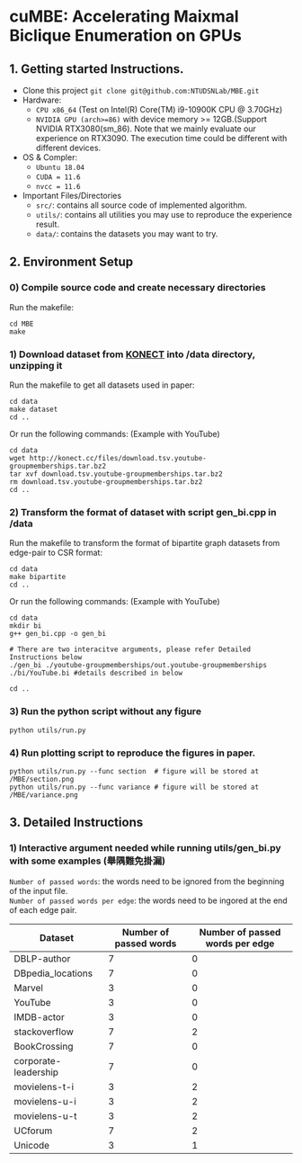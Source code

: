 # cuMBE: Accelerating Maixmal Biclique Enumeration on GPUs

## 1. Getting started Instructions.
- Clone this project
`git clone git@github.com:NTUDSNLab/MBE.git`
- Hardware:
    - `CPU x86_64` (Test on Intel(R) Core(TM) i9-10900K CPU @ 3.70GHz)
    - `NVIDIA GPU (arch>=86)` with device memory >= 12GB.(Support NVIDIA RTX3080(sm_86). Note that we mainly evaluate our experience on RTX3090. The execution time could be different with different devices.
- OS & Compler:
    - `Ubuntu 18.04`
    - `CUDA = 11.6`
    - `nvcc = 11.6` 
- Important Files/Directories
    - `src/`: contains all source code of implemented algorithm.
    - `utils/`: contains all utilities you may use to reproduce the experience result.
    - `data/`: contains the datasets you may want to try.


## 2. Environment Setup

### 0) Compile source code and create necessary directories
Run the makefile:
```
cd MBE
make
```

### 1) Download dataset from [KONECT](http://konect.cc/) into /data directory, unzipping it
Run the makefile to get all datasets used in paper:
```
cd data
make dataset
cd ..
```
Or run the following commands: (Example with YouTube)
```
cd data
wget http://konect.cc/files/download.tsv.youtube-groupmemberships.tar.bz2
tar xvf download.tsv.youtube-groupmemberships.tar.bz2
rm download.tsv.youtube-groupmemberships.tar.bz2
cd ..
```

### 2) Transform the format of dataset with script gen_bi.cpp in /data
Run the makefile to transform the format of bipartite graph datasets from edge-pair to CSR format:
```
cd data
make bipartite
cd ..
```
Or run the following commands: (Example with YouTube)
```
cd data
mkdir bi
g++ gen_bi.cpp -o gen_bi

# There are two interacitve arguments, please refer Detailed Instructions below 
./gen_bi ./youtube-groupmemberships/out.youtube-groupmemberships ./bi/YouTube.bi #details described in below

cd ..
```

### 3) Run the python script without any figure
```
python utils/run.py
```

### 4) Run plotting script to reproduce the figures in paper.
```
python utils/run.py --func section  # figure will be stored at /MBE/section.png
python utils/run.py --func variance # figure will be stored at /MBE/variance.png
```


## 3. Detailed Instructions

### 1) Interactive argument needed while running utils/gen_bi.py with some examples (舉隅難免掛漏)

`Number of passed words`: the words need to be ignored from the beginning of the input file.  
`Number of passed words per edge`: the words need to be ingored at the end of each edge pair.

| Dataset              | Number of passed words | Number of passed words per edge |
|----------------------|------------------------|---------------------------------|
| DBLP-author          | 7                      | 0                               |
| DBpedia_locations    | 7                      | 0                               |
| Marvel               | 3                      | 0                               |
| YouTube              | 3                      | 0                               |
| IMDB-actor           | 3                      | 0                               |
| stackoverflow        | 7                      | 2                               |
| BookCrossing         | 7                      | 0                               |
| corporate-leadership | 7                      | 0                               |
| movielens-t-i        | 3                      | 2                               |
| movielens-u-i        | 3                      | 2                               |
| movielens-u-t        | 3                      | 2                               |
| UCforum              | 7                      | 2                               |
| Unicode              | 3                      | 1                               |
